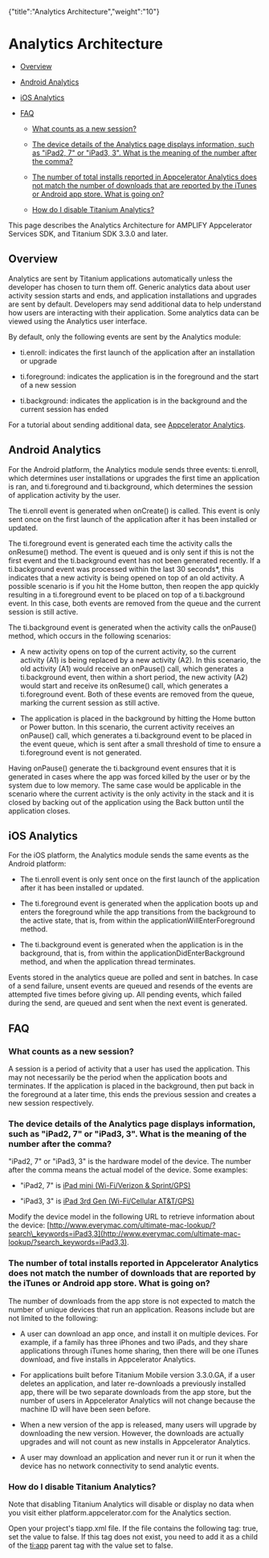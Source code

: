 {"title":"Analytics Architecture","weight":"10"} 

# Analytics Architecture

*   [Overview](#Overview)
    
*   [Android Analytics](#AndroidAnalytics)
    
*   [iOS Analytics](#iOSAnalytics)
    
*   [FAQ](#FAQ)
    
    *   [What counts as a new session?](#Whatcountsasanewsession?)
        
    *   [The device details of the Analytics page displays information, such as "iPad2, 7" or "iPad3, 3". What is the meaning of the number after the comma?](#ThedevicedetailsoftheAnalyticspagedisplaysinformation,suchas"iPad2,7"or"iPad3,3".Whatisthemeaningofthenumberafterthecomma?)
        
    *   [The number of total installs reported in Appcelerator Analytics does not match the number of downloads that are reported by the iTunes or Android app store. What is going on?](#ThenumberoftotalinstallsreportedinAppceleratorAnalyticsdoesnotmatchthenumberofdownloadsthatarereportedbytheiTunesorAndroidappstore.Whatisgoingon?)
        
    *   [How do I disable Titanium Analytics?](#HowdoIdisableTitaniumAnalytics?)
        

This page describes the Analytics Architecture for AMPLIFY Appcelerator Services SDK, and Titanium SDK 3.3.0 and later.

## Overview

Analytics are sent by Titanium applications automatically unless the developer has chosen to turn them off. Generic analytics data about user activity session starts and ends, and application installations and upgrades are sent by default. Developers may send additional data to help understand how users are interacting with their application. Some analytics data can be viewed using the Analytics user interface.

By default, only the following events are sent by the Analytics module:

*   ti.enroll: indicates the first launch of the application after an installation or upgrade
    
*   ti.foreground: indicates the application is in the foreground and the start of a new session
    
*   ti.background: indicates the application is in the background and the current session has ended
    

For a tutorial about sending additional data, see [Appcelerator Analytics](/docs/appc/AMPLIFY_Appcelerator_Services/AMPLIFY_Appcelerator_Services_Guide/Appcelerator_Analytics/#Creatingcustomevents).

## Android Analytics

For the Android platform, the Analytics module sends three events: ti.enroll, which determines user installations or upgrades the first time an application is ran, and ti.foreground and ti.background, which determines the session of application activity by the user.

The ti.enroll event is generated when onCreate() is called. This event is only sent once on the first launch of the application after it has been installed or updated.

The ti.foreground event is generated each time the activity calls the onResume() method. The event is queued and is only sent if this is not the first event and the ti.background event has not been generated recently. If a ti.background event was processed within the last 30 seconds\*, this indicates that a new activity is being opened on top of an old activity. A possible scenario is if you hit the Home button, then reopen the app quickly resulting in a ti.foreground event to be placed on top of a ti.background event. In this case, both events are removed from the queue and the current session is still active.

The ti.background event is generated when the activity calls the onPause() method, which occurs in the following scenarios:

*   A new activity opens on top of the current activity, so the current activity (A1) is being replaced by a new activity (A2). In this scenario, the old activity (A1) would receive an onPause() call, which generates a ti.background event, then within a short period, the new activity (A2) would start and receive its onResume() call, which generates a ti.foreground event. Both of these events are removed from the queue, marking the current session as still active.
    
*   The application is placed in the background by hitting the Home button or Power button. In this scenario, the current activity receives an onPause() call, which generates a ti.background event to be placed in the event queue, which is sent after a small threshold of time to ensure a ti.foreground event is not generated.
    

Having onPause() generate the ti.background event ensures that it is generated in cases where the app was forced killed by the user or by the system due to low memory. The same case would be applicable in the scenario where the current activity is the only activity in the stack and it is closed by backing out of the application using the Back button until the application closes.

## iOS Analytics

For the iOS platform, the Analytics module sends the same events as the Android platform:

*   The ti.enroll event is only sent once on the first launch of the application after it has been installed or updated.
    
*   The ti.foreground event is generated when the application boots up and enters the foreground while the app transitions from the background to the active state, that is, from within the applicationWillEnterForeground method.
    
*   The ti.background event is generated when the application is in the background, that is, from within the applicationDidEnterBackground method, and when the application thread terminates.
    

Events stored in the analytics queue are polled and sent in batches. In case of a send failure, unsent events are queued and resends of the events are attempted five times before giving up. All pending events, which failed during the send, are queued and sent when the next event is generated.

## FAQ

### What counts as a new session?

A session is a period of activity that a user has used the application. This may not necessarily be the period when the application boots and terminates. If the application is placed in the background, then put back in the foreground at a later time, this ends the previous session and creates a new session respectively.

### The device details of the Analytics page displays information, such as "iPad2, 7" or "iPad3, 3". What is the meaning of the number after the comma?

"iPad2, 7" or "iPad3, 3" is the hardware model of the device. The number after the comma means the actual model of the device. Some examples:

*   "iPad2, 7" is [iPad mini (Wi-Fi/Verizon & Sprint/GPS)](http://www.everymac.com/systems/apple/ipad/specs/apple-ipad-mini-original-a1455-4g-lte-verizon-sprint-specs.html)
    
*   "iPad3, 3" is [iPad 3rd Gen (Wi-Fi/Cellular AT&T/GPS)](http://www.everymac.com/systems/apple/ipad/specs/apple-ipad-3rd-gen-early-2012-gsm-4g-lte-att-specs.html)
    

Modify the device model in the following URL to retrieve information about the device: [http://www.everymac.com/ultimate-mac-lookup/?search\_keywords=iPad3,3](http://www.everymac.com/ultimate-mac-lookup/?search_keywords=iPad3,3).

### The number of total installs reported in Appcelerator Analytics does not match the number of downloads that are reported by the iTunes or Android app store. What is going on?

The number of downloads from the app store is not expected to match the number of unique devices that run an application. Reasons include but are not limited to the following:

*   A user can download an app once, and install it on multiple devices. For example, if a family has three iPhones and two iPads, and they share applications through iTunes home sharing, then there will be one iTunes download, and five installs in Appcelerator Analytics.
    
*   For applications built before Titanium Mobile version 3.3.0.GA, if a user deletes an application, and later re-downloads a previously installed app, there will be two separate downloads from the app store, but the number of users in Appcelerator Analytics will not change because the machine ID will have been seen before.
    
*   When a new version of the app is released, many users will upgrade by downloading the new version. However, the downloads are actually upgrades and will not count as new installs in Appcelerator Analytics.
    
*   A user may download an application and never run it or run it when the device has no network connectivity to send analytic events.
    

### How do I disable Titanium Analytics?

Note that disabling Titanium Analytics will disable or display no data when you visit either platform.appcelerator.com for the Analytics section.

Open your project's tiapp.xml file. If the file contains the following tag: <analytics>true</analytics>, set the value to false. If this tag does not exist, you need to add it as a child of the <ti:app> parent tag with the value set to false.